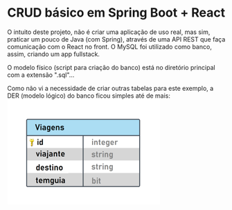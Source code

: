 # CRUD básico em Spring Boot + React

O intuito deste projeto, não é criar uma aplicação de uso real, mas sim, praticar um pouco de Java (com Spring), através de uma API REST que faça comunicação com o React no front.
O MySQL foi utilizado como banco, assim, criando um app fullstack.

O modelo físico (script para criação do banco) está no diretório principal com a extensão ".sql"... 

Como não vi a necessidade de criar outras tabelas para este exemplo, a DER (modelo lógico) do banco ficou simples até de mais:
<img src="https://raw.githubusercontent.com/laercio-jr/agencia-de-viagens-recodepro/master/DER%20-%20Viagens.png" alt="drawing" width="70%"/>
